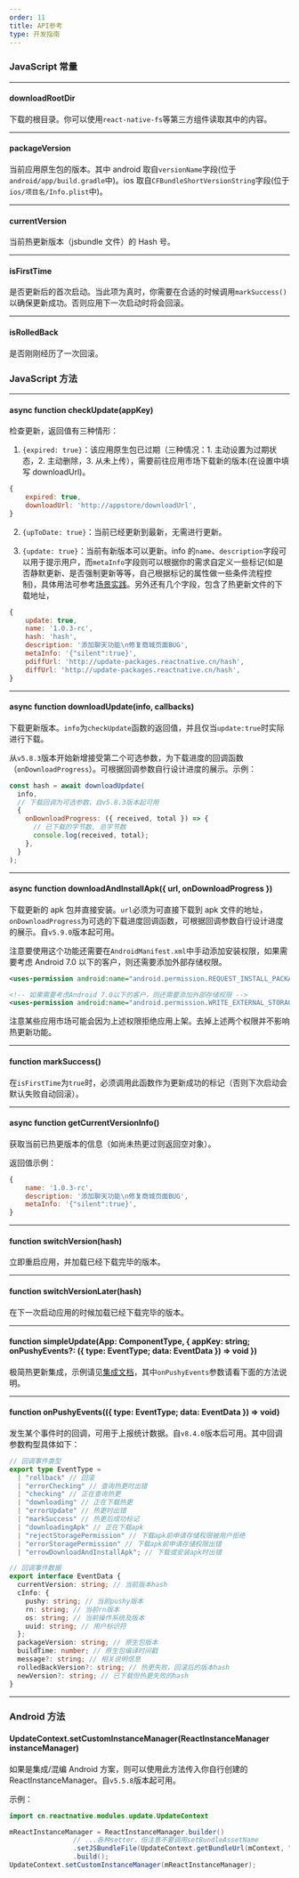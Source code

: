 ```yaml
---
order: 11
title: API参考
type: 开发指南
---
```


### JavaScript 常量

---

#### downloadRootDir

下载的根目录。你可以使用`react-native-fs`等第三方组件读取其中的内容。

---

#### packageVersion

当前应用原生包的版本。其中 android 取自`versionName`字段(位于`android/app/build.gradle`中)。ios 取自`CFBundleShortVersionString`字段(位于`ios/项目名/Info.plist`中)。

---

#### currentVersion

当前热更新版本（jsbundle 文件）的 Hash 号。

---

#### isFirstTime

是否更新后的首次启动。当此项为真时，你需要在合适的时候调用`markSuccess()`以确保更新成功。否则应用下一次启动时将会回滚。

---

#### isRolledBack

是否刚刚经历了一次回滚。

### JavaScript 方法

---

#### async function checkUpdate(appKey)

检查更新，返回值有三种情形：

1. `{expired: true}`：该应用原生包已过期（三种情况：1. 主动设置为过期状态，2. 主动删除，3. 从未上传），需要前往应用市场下载新的版本(在设置中填写 downloadUrl)。

```js
{
    expired: true,
    downloadUrl: 'http://appstore/downloadUrl',
}
```

2. `{upToDate: true}`：当前已经更新到最新，无需进行更新。

3. `{update: true}`：当前有新版本可以更新。info 的`name`、`description`字段可以用于提示用户，而`metaInfo`字段则可以根据你的需求自定义一些标记(如是否静默更新、是否强制更新等等，自己根据标记的属性做一些条件流程控制)，具体用法可参考[场景实践](bestpractice#%E5%85%83%E4%BF%A1%E6%81%AFmeta-info%E7%9A%84%E4%BD%BF%E7%94%A8)。另外还有几个字段，包含了热更新文件的下载地址，

```js
{
    update: true,
    name: '1.0.3-rc',
    hash: 'hash',
    description: '添加聊天功能\n修复商城页面BUG',
    metaInfo: '{"silent":true}',
    pdiffUrl: 'http://update-packages.reactnative.cn/hash',
    diffUrl: 'http://update-packages.reactnative.cn/hash',
}
```

---

#### async function downloadUpdate(info, callbacks)

下载更新版本。`info`为`checkUpdate`函数的返回值，并且仅当`update:true`时实际进行下载。

从`v5.8.3`版本开始新增接受第二个可选参数，为下载进度的回调函数（`onDownloadProgress`）。可根据回调参数自行设计进度的展示。示例：

```javascript
const hash = await downloadUpdate(
  info,
  // 下载回调为可选参数，自v5.8.3版本起可用
  {
    onDownloadProgress: ({ received, total }) => {
      // 已下载的字节数, 总字节数
      console.log(received, total);
    },
  }
);
```

---

#### async function downloadAndInstallApk({ url, onDownloadProgress })

下载更新的 apk 包并直接安装。`url`必须为可直接下载到 apk 文件的地址，`onDownloadProgress`为可选的下载进度回调函数，可根据回调参数自行设计进度的展示。自`v5.9.0`版本起可用。

注意要使用这个功能还需要在`AndroidManifest.xml`中手动添加安装权限，如果需要考虑 Android 7.0 以下的客户，则还需要添加外部存储权限。

```xml
<uses-permission android:name="android.permission.REQUEST_INSTALL_PACKAGES" />

<!-- 如果需要考虑Android 7.0以下的客户，则还需要添加外部存储权限 -->
<uses-permission android:name="android.permission.WRITE_EXTERNAL_STORAGE" />
```

注意某些应用市场可能会因为上述权限拒绝应用上架。去掉上述两个权限并不影响热更新功能。

---

#### function markSuccess()

在`isFirstTime`为`true`时，必须调用此函数作为更新成功的标记（否则下次启动会默认失败自动回滚）。

---

#### async function getCurrentVersionInfo()

获取当前已热更版本的信息（如尚未热更过则返回空对象）。

返回值示例：

```js
{
    name: '1.0.3-rc',
    description: '添加聊天功能\n修复商城页面BUG',
    metaInfo: '{"silent":true}',
}
```

---

#### function switchVersion(hash)

立即重启应用，并加载已经下载完毕的版本。

---

#### function switchVersionLater(hash)

在下一次启动应用的时候加载已经下载完毕的版本。

---

#### function simpleUpdate(App: ComponentType, { appKey: string; onPushyEvents?: ({ type: EventType; data: EventData }) => void })

极简热更新集成，示例请见[集成文档](/docs/integration#极简快速集成)，其中`onPushyEvents`参数请看下面的方法说明。

---

#### function onPushyEvents(({ type: EventType; data: EventData }) => void)

发生某个事件时的回调，可用于上报统计数据。自`v8.4.0`版本后可用。其中回调参数构型具体如下：

```ts
// 回调事件类型
export type EventType =
  | "rollback" // 回滚
  | "errorChecking" // 查询热更时出错
  | "checking" // 正在查询热更
  | "downloading" // 正在下载热更
  | "errorUpdate" // 热更时出错
  | "markSuccess" // 热更后成功标记
  | "downloadingApk" // 正在下载apk
  | "rejectStoragePermission" // 下载apk前申请存储权限被用户拒绝
  | "errorStoragePermission" // 下载apk前申请存储权限出错
  | "errowDownloadAndInstallApk"; // 下载或安装apk时出错

// 回调事件数据
export interface EventData {
  currentVersion: string; // 当前版本hash
  cInfo: {
    pushy: string; // 当前pushy版本
    rn: string; // 当前rn版本
    os: string; // 当前操作系统及版本
    uuid: string; // 用户标识符
  };
  packageVersion: string; // 原生包版本
  buildTime: number; // 原生包编译时间戳
  message?: string; // 相关说明信息
  rolledBackVersion?: string; // 热更失败，回滚后的版本hash
  newVersion?: string; // 已下载但热更失败的hash
}
```

---

### Android 方法

#### UpdateContext.setCustomInstanceManager(ReactInstanceManager instanceManager)

如果是集成/混编 Android 方案，则可以使用此方法传入你自行创建的 ReactInstanceManager。自`v5.5.8`版本起可用。

示例：

```java
import cn.reactnative.modules.update.UpdateContext

mReactInstanceManager = ReactInstanceManager.builder()
                // ...各种setter，但注意不要调用setBundleAssetName
                .setJSBundleFile(UpdateContext.getBundleUrl(mContext, "assets://index.android.bundle"))
                .build();
UpdateContext.setCustomInstanceManager(mReactInstanceManager);
```
